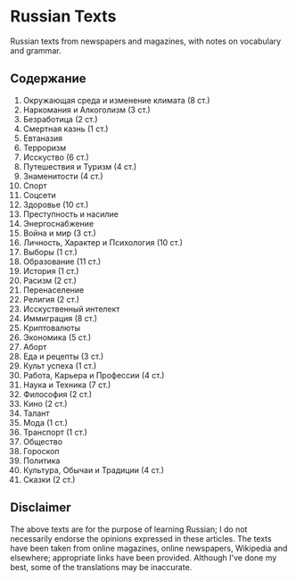 # Russian Texts

Russian texts from newspapers and magazines, with notes on vocabulary and grammar.

## Содержание

1. Окружающая среда и изменение климата (8 ст.)
2. Наркомания и Алкоголизм (3 ст.)
3. Безработица (2 ст.)
4. Смертная казнь (1 ст.)
5. Евтаназия
6. Терроризм 
7. Исскуство (6 ст.)
8. Путешествия и Туризм (4 ст.)
9. Знаменитости (4 ст.)
10. Спорт 
11. Соцсети
12. Здоровье (10 ст.)
13. Преступность и насилие 
14. Энергоснабжение 
15. Война и мир (3 ст.)
16. Личность, Характер и Психология (10 ст.)
17. Выборы (1 ст.)
18. Образование (11 ст.)
19. История (1 ст.)
20. Расизм (2 ст.)
21. Перенаселение
22. Религия (2 ст.)
23. Исскуственный интелект 
24. Иммиграция (8 ст.)
25. Криптовалюты
26. Экономика (5 ст.)
27. Аборт
28. Еда и рецепты (3 ст.)
29. Культ успеха (1 ст.)
30. Работа, Карьера и Профессии (4 ст.)
31. Наука и Техника (7 ст.)
32. Философия (2 ст.)
33. Кино (2 ст.)
34. Талант
35. Мода (1 ст.)
36. Транспорт (1 ст.)
37. Общество
38. Гороскоп
39. Политика
40. Культура, Обычаи и Традиции (4 ст.)
41. Сказки (2 ст.)

## Disclaimer

The above texts are for the purpose of learning Russian; I do not necessarily endorse the opinions expressed in these articles. The texts have been taken from online magazines, online newspapers, Wikipedia and elsewhere; appropriate links have been provided. Although I've done my best, some of the translations may be inaccurate.

